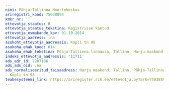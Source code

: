 ```yaml
---
nimi: Põhja-Tallinna Noortekeskus
ariregistri_kood: 75038894
kmkr_nr: ''
ettevotja_staatus: R
ettevotja_staatus_tekstina: Registrisse kantud
ettevotja_esmakande_kpv: 01.10.2014
ettevotja_aadress: .na
asukoht_ettevotja_aadressis: Kopli tn 98
asukoha_ehak_kood: 614
asukoha_ehak_tekstina: Põhja-Tallinna linnaosa, Tallinn, Harju maakond
indeks_ettevotja_aadressis: '11711'
ads_adr_id: 2287186
ads_ads_oid: .na
ads_normaliseeritud_taisaadress: Harju maakond, Tallinn, Põhja-Tallinna linnaosa,
  Kopli tn 98
teabesysteemi_link: https://ariregister.rik.ee/ettevotja.py?ark=75038894&ref=rekvisiidid
---
```

